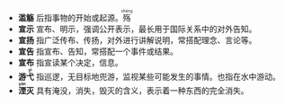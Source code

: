 * **滥觞** 后指事物的开始或起源。<ruby>殇<rt>shāng</rt></ruby>
* **宣示** 宣布、明示，强调公开表示，最长用于国际关系中的对外告知。
* **宣扬** 指广泛传布、传扬，对外进行讲解说明，常搭配理念、言论等。
* **宣告** 指宣布、告知，常搭配一个事件或结果。
* **宣布** 指宣读某个决定，信息。
* **游<ruby>弋<rt>yì</rt></ruby>** 指巡逻，无目标地兜游，监视某些可能发生的事情。也指在水中游动。
* **<ruby>湮<rt>yān</rt></ruby>灭** 具有淹没，消失，毁灭的含义，表示着一种东西的完全消失。
